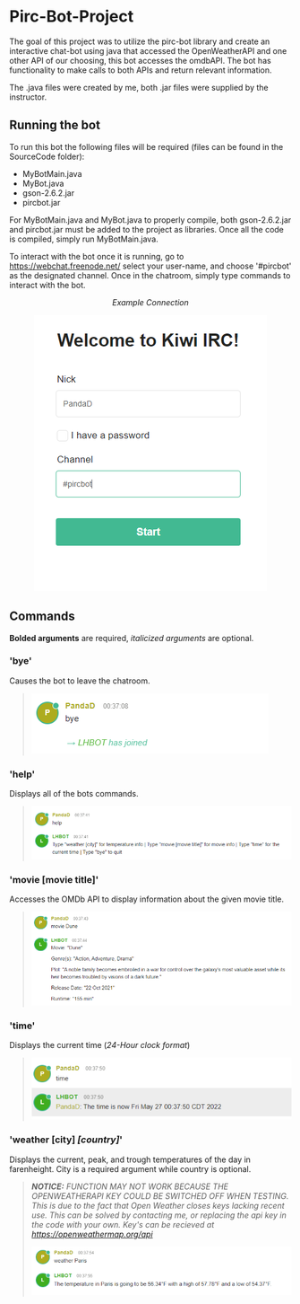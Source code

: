 # Pirc-Bot-Project

The goal of this project was to utilize the pirc-bot library and create an interactive chat-bot using java that accessed the OpenWeatherAPI and one other API of our choosing, this bot accesses the omdbAPI. The bot has functionality to make calls to both APIs and return relevant information.

The .java files were created by me, both .jar files were supplied by the instructor.

## Running the bot

To run this bot the following files will be required (files can be found in the SourceCode folder):
- MyBotMain.java
- MyBot.java
- gson-2.6.2.jar
- pircbot.jar

For MyBotMain.java and MyBot.java to properly compile, both gson-2.6.2.jar and pircbot.jar must be added to the project as libraries. Once all the code is compiled, simply run MyBotMain.java.

To interact with the bot once it is running, go to https://webchat.freenode.net/ select your user-name, and choose '#pircbot' as the designated channel. Once in the chatroom, simply type commands to interact with the bot.

<p align="center">
  <i>Example Connection</i>
</p>
<p align="center">
  <img src="/assets/chatroom-connection.png" alt="Screenshot of a sample connection to chatroom" title="Sample connection to chatroom" />
</p>

## Commands

**Bolded arguments** are required, *italicized arguments* are optional.

### 'bye'
Causes the bot to leave the chatroom.
>![Example of 'bye' command](/assets/bye-example.png)

### 'help'
Displays all of the bots commands.
>![Example of 'help' command](/assets/help-example.png)

### 'movie **[movie title]**'
Accesses the OMDb API to display information about the given movie title.
>![Example of 'movie' command](/assets/movie-example.png)

### 'time'
Displays the current time (*24-Hour clock format*)
>![Example of 'time' command](/assets/time-example.png)

### 'weather **[city]** *[country]*'
Displays the current, peak, and trough temperatures of the day in farenheight. City is a required argument while country is optional.
>***NOTICE:** FUNCTION MAY NOT WORK BECAUSE THE OPENWEATHERAPI KEY COULD BE SWITCHED OFF WHEN TESTING. This is due to the fact that Open Weather closes keys lacking recent use. This can be solved by contacting me, or replacing the api key in the code with your own. Key's can be recieved at https://openweathermap.org/api*
>
>![Example of 'weather' command](/assets/weather-example.png)
